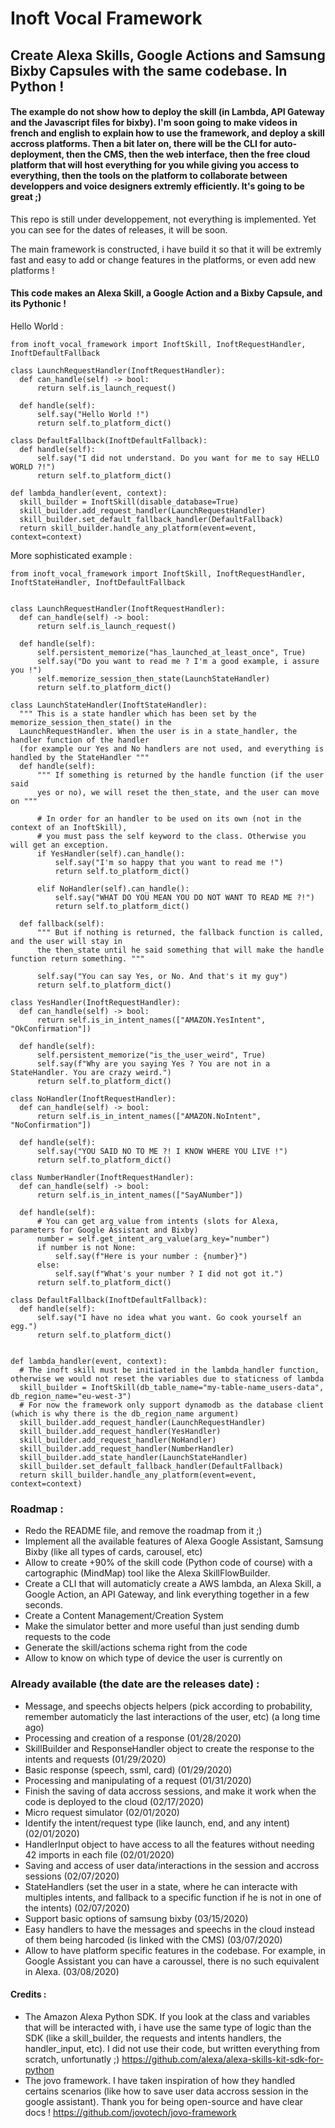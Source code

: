 # Inoft Vocal Framework
 ## Create Alexa Skills, Google Actions and Samsung Bixby Capsules with the same codebase. In Python !
 
 #### The example do not show how to deploy the skill (in Lambda, API Gateway and the Javascript files for bixby). I'm soon going to make videos in french and english to explain how to use the framework, and deploy a skill accross platforms. Then a bit later on, there will be the CLI for auto-deployment, then the CMS, then the web interface, then the free cloud platform that will host everything for you while giving you access to everything, then the tools on the platform to collaborate between developpers and voice designers extremly efficiently. It's going to be great ;)
 
 This repo is still under developpement, not everything is implemented. Yet you can see for the dates of releases, it will be soon.
 
 The main framework is constructed, i have build it so that it will be extremly fast and easy to add or change features in the platforms, or even add new platforms !
 
 #### This code makes an Alexa Skill, a Google Action and a Bixby Capsule, and its Pythonic !
 
 Hello World :
 ```
from inoft_vocal_framework import InoftSkill, InoftRequestHandler, InoftDefaultFallback

class LaunchRequestHandler(InoftRequestHandler):
   def can_handle(self) -> bool:
       return self.is_launch_request()

   def handle(self):
       self.say("Hello World !")
       return self.to_platform_dict()

class DefaultFallback(InoftDefaultFallback):
   def handle(self):
       self.say("I did not understand. Do you want for me to say HELLO WORLD ?!")
       return self.to_platform_dict()

def lambda_handler(event, context):
   skill_builder = InoftSkill(disable_database=True)
   skill_builder.add_request_handler(LaunchRequestHandler)
   skill_builder.set_default_fallback_handler(DefaultFallback)
   return skill_builder.handle_any_platform(event=event, context=context)
```
 
 More sophisticated example :
 ```
from inoft_vocal_framework import InoftSkill, InoftRequestHandler, InoftStateHandler, InoftDefaultFallback


class LaunchRequestHandler(InoftRequestHandler):
   def can_handle(self) -> bool:
       return self.is_launch_request()

   def handle(self):
       self.persistent_memorize("has_launched_at_least_once", True)
       self.say("Do you want to read me ? I'm a good example, i assure you !")
       self.memorize_session_then_state(LaunchStateHandler)
       return self.to_platform_dict()

class LaunchStateHandler(InoftStateHandler):
   """ This is a state handler which has been set by the memorize_session_then_state() in the
   LaunchRequestHandler. When the user is in a state_handler, the handler function of the handler
   (for example our Yes and No handlers are not used, and everything is handled by the StateHandler """
   def handle(self):
       """ If something is returned by the handle function (if the user said
       yes or no), we will reset the then_state, and the user can move on """

       # In order for an handler to be used on its own (not in the context of an InoftSkill),
       # you must pass the self keyword to the class. Otherwise you will get an exception.
       if YesHandler(self).can_handle():
           self.say("I'm so happy that you want to read me !")
           return self.to_platform_dict()

       elif NoHandler(self).can_handle():
           self.say("WHAT DO YOU MEAN YOU DO NOT WANT TO READ ME ?!")
           return self.to_platform_dict()

   def fallback(self):
       """ But if nothing is returned, the fallback function is called, and the user will stay in
       the then_state until he said something that will make the handle function return something. """

       self.say("You can say Yes, or No. And that's it my guy")
       return self.to_platform_dict()

class YesHandler(InoftRequestHandler):
   def can_handle(self) -> bool:
       return self.is_in_intent_names(["AMAZON.YesIntent", "OkConfirmation"])

   def handle(self):
       self.persistent_memorize("is_the_user_weird", True)
       self.say(f"Why are you saying Yes ? You are not in a StateHandler. You are crazy weird.")
       return self.to_platform_dict()

class NoHandler(InoftRequestHandler):
   def can_handle(self) -> bool:
       return self.is_in_intent_names(["AMAZON.NoIntent", "NoConfirmation"])

   def handle(self):
       self.say("YOU SAID NO TO ME ?! I KNOW WHERE YOU LIVE !")
       return self.to_platform_dict()

class NumberHandler(InoftRequestHandler):
   def can_handle(self) -> bool:
       return self.is_in_intent_names(["SayANumber"])

   def handle(self):
       # You can get arg_value from intents (slots for Alexa, parameters for Google Assistant and Bixby)
       number = self.get_intent_arg_value(arg_key="number")
       if number is not None:
           self.say(f"Here is your number : {number}")
       else:
           self.say(f"What's your number ? I did not got it.")
       return self.to_platform_dict()

class DefaultFallback(InoftDefaultFallback):
   def handle(self):
       self.say("I have no idea what you want. Go cook yourself an egg.")
       return self.to_platform_dict()


def lambda_handler(event, context):
   # The inoft skill must be initiated in the lambda_handler function, otherwise we would not reset the variables due to staticness of lambda
   skill_builder = InoftSkill(db_table_name="my-table-name_users-data", db_region_name="eu-west-3")
   # For now the framework only support dynamodb as the database client (which is why there is the db_region_name argument)
   skill_builder.add_request_handler(LaunchRequestHandler)
   skill_builder.add_request_handler(YesHandler)
   skill_builder.add_request_handler(NoHandler)
   skill_builder.add_request_handler(NumberHandler)
   skill_builder.add_state_handler(LaunchStateHandler)
   skill_builder.set_default_fallback_handler(DefaultFallback)
   return skill_builder.handle_any_platform(event=event, context=context)
```
 
 ### Roadmap :
 - Redo the README file, and remove the roadmap from it ;)
 - Implement all the available features of Alexa Google Assistant, Samsung Bixby (like all types of cards, carousel, etc)
 - Allow to create +90% of the skill code (Python code of course) with a cartographic (MindMap) tool like the Alexa SkillFlowBuilder.
 - Create a CLI that will automaticly create a AWS lambda, an Alexa Skill, a Google Action, an API Gateway, and link everything together in a few seconds.
 - Create a Content Management/Creation System
 - Make the simulator better and more useful than just sending dumb requests to the code
 - Generate the skill/actions schema right from the code
 - Allow to know on which type of device the user is currently on
 
 ### Already available (the date are the releases date) :
 - Message, and speechs objects helpers (pick according to probability, remember automaticly the last interactions of the user, etc) (a long time ago)
 - Processing and creation of a response (01/28/2020)
 - SkillBuilder and ResponseHandler object to create the response to the intents and requests (01/29/2020)
 - Basic response (speech, ssml, card) (01/29/2020)
 - Processing and manipulating of a request (01/31/2020)
  - Finish the saving of data accross sessions, and make it work when the code is deployed to the cloud (02/17/2020)
 - Micro request simulator (02/01/2020)
 - Identify the intent/request type (like launch, end, and any intent) (02/01/2020)
 - HandlerInput object to have access to all the features without needing 42 imports in each file (02/01/2020)
 - Saving and access of user data/interactions in the session and accross sessions (02/07/2020)
 - StateHandlers (set the user in a state, where he can interacte with multiples intents, and fallback to a specific function if he is not in one of the intents) (02/07/2020)
 - Support basic options of samsung bixby (03/15/2020)
 - Easy handlers to have the messages and speechs in the cloud instead of them being harcoded (is linked with the CMS) (03/07/2020)
 - Allow to have platform specific features in the codebase. For example, in Google Assistant you can have a caroussel, there is no such equivalent in Alexa. (03/08/2020)
 
 #### Credits :
 - The Amazon Alexa Python SDK. If you look at the class and variables that will be interacted with, i have use the same type of logic than the SDK (like a skill_builder, the requests and intents handlers, the handler_input, etc). I did not use their code, but written everything from scratch, unfortunatly ;) https://github.com/alexa/alexa-skills-kit-sdk-for-python
 - The jovo framework. I have taken inspiration of how they handled certains scenarios (like how to save user data accross session in the google assistant). Thank you for being open-source and have clear docs ! https://github.com/jovotech/jovo-framework
